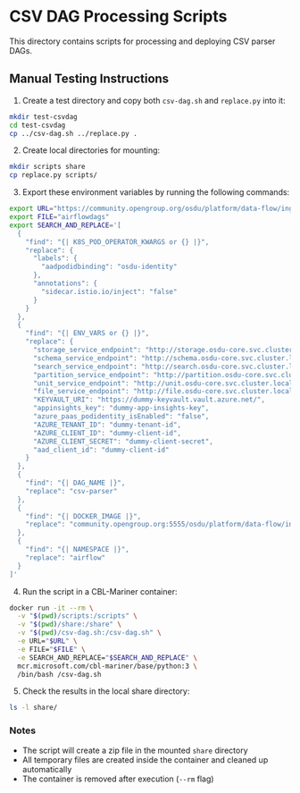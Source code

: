 # CSV DAG Processing Scripts

This directory contains scripts for processing and deploying CSV parser DAGs.

## Manual Testing Instructions

1. Create a test directory and copy both `csv-dag.sh` and `replace.py` into it:

```bash
mkdir test-csvdag
cd test-csvdag
cp ../csv-dag.sh ../replace.py .
```

2. Create local directories for mounting:
```bash
mkdir scripts share
cp replace.py scripts/
```

3. Export these environment variables by running the following commands:
```bash
export URL="https://community.opengroup.org/osdu/platform/data-flow/ingestion/csv-parser/csv-parser/-/archive/master/csv-parser-master.tar.gz"
export FILE="airflowdags"
export SEARCH_AND_REPLACE='[
  {
    "find": "{| K8S_POD_OPERATOR_KWARGS or {} |}", 
    "replace": {
      "labels": {
        "aadpodidbinding": "osdu-identity"
      },
      "annotations": {
        "sidecar.istio.io/inject": "false"
      }
    }
  },
  {
    "find": "{| ENV_VARS or {} |}", 
    "replace": {
      "storage_service_endpoint": "http://storage.osdu-core.svc.cluster.local/api/storage/v2",
      "schema_service_endpoint": "http://schema.osdu-core.svc.cluster.local/api/schema-service/v1",
      "search_service_endpoint": "http://search.osdu-core.svc.cluster.local/api/search/v2",
      "partition_service_endpoint": "http://partition.osdu-core.svc.cluster.local/api/partition/v1",
      "unit_service_endpoint": "http://unit.osdu-core.svc.cluster.local/api/unit/v2/unit/symbol",
      "file_service_endpoint": "http://file.osdu-core.svc.cluster.local/api/file/v2",
      "KEYVAULT_URI": "https://dummy-keyvault.vault.azure.net/",
      "appinsights_key": "dummy-app-insights-key",
      "azure_paas_podidentity_isEnabled": "false",
      "AZURE_TENANT_ID": "dummy-tenant-id",
      "AZURE_CLIENT_ID": "dummy-client-id",
      "AZURE_CLIENT_SECRET": "dummy-client-secret",
      "aad_client_id": "dummy-client-id"
    }
  },
  {
    "find": "{| DAG_NAME |}", 
    "replace": "csv-parser"
  },
  {
    "find": "{| DOCKER_IMAGE |}", 
    "replace": "community.opengroup.org:5555/osdu/platform/data-flow/ingestion/csv-parser/csv-parser/csv-parser-v0-27-0-azure-1:60747714ac490be0defe8f3e821497b3cce03390"
  },
  {
    "find": "{| NAMESPACE |}", 
    "replace": "airflow"
  }
]'
```

4. Run the script in a CBL-Mariner container:
```bash
docker run -it --rm \
  -v "$(pwd)/scripts:/scripts" \
  -v "$(pwd)/share:/share" \
  -v "$(pwd)/csv-dag.sh:/csv-dag.sh" \
  -e URL="$URL" \
  -e FILE="$FILE" \
  -e SEARCH_AND_REPLACE="$SEARCH_AND_REPLACE" \
  mcr.microsoft.com/cbl-mariner/base/python:3 \
  /bin/bash /csv-dag.sh
```

5. Check the results in the local share directory:
```bash
ls -l share/
```

### Notes
- The script will create a zip file in the mounted `share` directory
- All temporary files are created inside the container and cleaned up automatically
- The container is removed after execution (`--rm` flag)